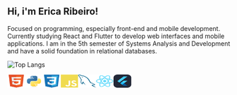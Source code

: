 ## Hi, i'm Erica Ribeiro!


Focused on programming, especially front-end and mobile development. Currently studying React and Flutter to develop web interfaces and mobile applications. I am in the 5th semester of Systems Analysis and Development and have a solid foundation in relational databases. 

![Top Langs](https://github-readme-stats.vercel.app/api/top-langs/?username=ericaregina&layout=compact&theme=highcontrast)

<div style="display: flex; align-items: center; flex-wrap: wrap;">
  <img align="center" alt="Érica-HTML" height="30" width="40" src="https://raw.githubusercontent.com/devicons/devicon/master/icons/html5/html5-original.svg">
  <img align="center" alt="Érica-Python" height="30" width="40" src="https://raw.githubusercontent.com/devicons/devicon/master/icons/python/python-original.svg">
  <img align="center" alt="Érica-CSS" height="30" width="40" src="https://raw.githubusercontent.com/devicons/devicon/master/icons/css3/css3-original.svg">
  <img align="center" alt="Érica-Js" height="30" width="40" src="https://raw.githubusercontent.com/devicons/devicon/master/icons/javascript/javascript-plain.svg">
  <img align="center" alt="Érica-MySQL" height="30" width="40" src="https://raw.githubusercontent.com/devicons/devicon/master/icons/mysql/mysql-original.svg">
  <img align="center" alt="Érica-MySQL" height="30" width="40" src="https://raw.githubusercontent.com/devicons/devicon/master/icons/react/react-original.svg">
 <img align="center" alt="Érica-MySQL" height="30" width="40" src= https://raw.githubusercontent.com/tandpfun/skill-icons/65dea6c4eaca7da319e552c09f4cf5a9a8dab2c8/icons/Flutter-Dark.svg>
</div>

<span style="display: inline-block; width: 40px;"></span>







##


